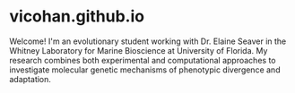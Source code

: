 # vicohan.github.io
Welcome! I'm an evolutionary student working with Dr. Elaine Seaver in the Whitney Laboratory for Marine Bioscience at University of Florida. My research combines both experimental and computational approaches to investigate molecular genetic mechanisms of phenotypic divergence and adaptation.

